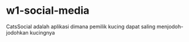 # w1-social-media
CatsSocial adalah aplikasi dimana pemilik kucing dapat saling menjodoh-jodohkan kucingnya

